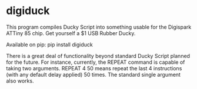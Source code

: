 # digiduck
This program compiles Ducky Script into something usable for the Digispark ATTiny 85 chip. Get yourself a $1 USB Rubber Ducky.

Available on pip: pip install digiduck

There is a great deal of functionality beyond standard Ducky Script planned for the future. For instance, currently, the REPEAT command is capable of taking two arguments.
REPEAT 4 50 means repeat the last 4 instructions (with any default delay applied) 50 times. The standard single argument also works.
